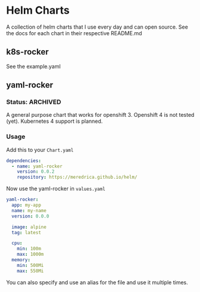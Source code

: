 # Helm Charts

A collection of helm charts that I use every day and can open source.
See the docs for each chart in their respective README.md

## k8s-rocker
See the example.yaml

## yaml-rocker
### Status: ARCHIVED
A general purpose chart that works for openshift 3.
Openshift 4 is not tested (yet).
Kubernetes 4 support is planned.

### Usage
Add this to your `Chart.yaml`
```yaml
dependencies:
  - name: yaml-rocker
    version: 0.0.2
    repository: https://meredrica.github.io/helm/
```

Now use the yaml-rocker in `values.yaml`
```yaml
yaml-rocker:
  app: my-app
  name: my-name
  version: 0.0.0

  image: alpine
  tag: latest

  cpu:
    min: 100m
    max: 1000m
  memory:
    min: 500Mi
    max: 550Mi
```

You can also specify and use an alias for the file and use it multiple times.

